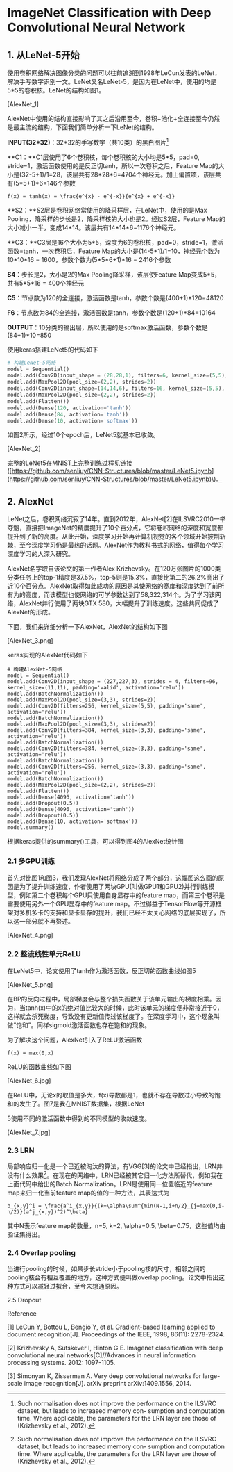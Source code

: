 # ImageNet Classification with Deep Convolutional Neural Network

## 1. 从LeNet-5开始

使用卷积网络解决图像分类的问题可以往前追溯到1998年LeCun发表的LeNet，解决手写数字识别一文。LeNet又名LeNet-5，是因为在LeNet中，使用的均是5\*5的卷积核。LeNet的结构如图1。

\[AlexNet\_1\]

AlexNet中使用的结构直接影响了其之后沿用至今，卷积+池化+全连接至今仍然是最主流的结构，下面我们简单分析一下LeNet的结构。

**INPUT\(32\*32\)**：32\*32的手写数字（共10类）的黑白图片[^1]

**C1：**C1层使用了6个卷积核，每个卷积核的大小均是5\*5，pad=0, stride=1，激活函数使用的是反正切tanh，所以一次卷积之后，Feature Map的大小是\(32-5+1\)/1=28，该层共有28\*28\*6=4704个神经元。加上偏置项，该层共有\(5\*5+1\)\*6=146个参数

```
f(x) = tanh(x) = \frac{e^{x} - e^{-x}}{e^{x} + e^{-x}}
```

**S2：**S2层是卷积网络常使用的降采样层，在LeNet中，使用的是Max Pooling，降采样的步长是2，降采样核的大小也是2。经过S2层，Feature Map的大小减小一半，变成14\*14。该层共有14\*14\*6=1176个神经元。

**C3：**C3层是16个大小为5\*5，深度为6的卷积核，pad=0，stride=1，激活函数=tanh，一次卷积后，Feature Map的大小是\(14-5+1\)/1=10，神经元个数为10\*10\*16 = 1600，参数个数为\(5\*5\*6+1\)\*16 = 2416个参数

**S4**：步长是2，大小是2的Max Pooling降采样，该层使Feature Map变成5\*5，共有5\*5\*16 = 400个神经元

**C5**：节点数为120的全连接，激活函数是tanh，参数个数是\(400+1\)\*120=48120

**F6**：节点数为84的全连接，激活函数是tanh，参数个数是\(120+1\)\*84=10164

**OUTPUT**：10分类的输出层，所以使用的是softmax激活函数，参数个数是\(84+1\)\*10=850

使用keras搭建LeNet5的代码如下

```py
# 构建LeNet-5网络
model = Sequential()
model.add(Conv2D(input_shape = (28,28,1), filters=6, kernel_size=(5,5), padding='valid', activation='tanh'))
model.add(MaxPool2D(pool_size=(2,2), strides=2))
model.add(Conv2D(input_shape=(14,14,6), filters=16, kernel_size=(5,5), padding='valid', activation='tanh'))
model.add(MaxPool2D(pool_size=(2,2), strides=2))
model.add(Flatten())
model.add(Dense(120, activation='tanh'))
model.add(Dense(84, activation='tanh'))
model.add(Dense(10, activation='softmax'))
```

如图2所示，经过10个epoch后，LeNet5就基本已收敛。

\[AlexNet\_2\]

完整的LeNet5在MNIST上完整训练过程见链接\([https://github.com/senliuy/CNN-Structures/blob/master/LeNet5.ipynb](https://github.com/senliuy/CNN-Structures/blob/master/LeNet5.ipynb)\)。

## 2. AlexNet

LeNet之后，卷积网络沉寂了14年。直到2012年，AlexNet\[2\]在ILSVRC2010一举夺魁，直接把ImageNet的精度提升了10个百分点，它将卷积网络的深度和宽度都提升到了新的高度。从此开始，深度学习开始再计算机视觉的各个领域开始披荆斩棘，至今深度学习仍是最热的话题。AlexNet作为教科书式的网络，值得每个学习深度学习的人深入研究。

AlexNet名字取自该论文的第一作者Alex Krizhevsky。在120万张图片的1000类分类任务上的top-1精度是37.5%，top-5则是15.3%，直接比第二的26.2%高出了近10个百分点。AlexNet取得如此成功的原因是其使网络的宽度和深度达到了前所有为的高度，而该模型也使网络的可学参数达到了58,322,314个。为了学习该网络，AlexNet并行使用了两块GTX 580，大幅提升了训练速度。这些共同促成了AlexNet的形成。

下面，我们来详细分析一下AlexNet，AlexNet的结构如下图

\[AlexNet\_3.png\]

keras实现的AlexNet代码如下

```
# 构建AlexNet-5网络
model = Sequential()
model.add(Conv2D(input_shape = (227,227,3), strides = 4, filters=96, kernel_size=(11,11), padding='valid', activation='relu'))
model.add(BatchNormalization())
model.add(MaxPool2D(pool_size=(3,3), strides=2))
model.add(Conv2D(filters=256, kernel_size=(5,5), padding='same', activation='relu'))
model.add(BatchNormalization())
model.add(MaxPool2D(pool_size=(3,3), strides=2))
model.add(Conv2D(filters=384, kernel_size=(3,3), padding='same', activation='relu'))
model.add(BatchNormalization())
model.add(Conv2D(filters=384, kernel_size=(3,3), padding='same', activation='relu'))
model.add(BatchNormalization())
model.add(Conv2D(filters=256, kernel_size=(3,3), padding='same', activation='relu'))
model.add(BatchNormalization())
model.add(MaxPool2D(pool_size=(2,2), strides=2))
model.add(Flatten())
model.add(Dense(4096, activation='tanh'))
model.add(Dropout(0.5))
model.add(Dense(4096, activation='tanh'))
model.add(Dropout(0.5))
model.add(Dense(10, activation='softmax'))
model.summary()
```

根据keras提供的summary\(\)工具，可以得到图4的AlexNet统计图

### 2.1 多GPU训练

首先对比图1和图3，我们发现AlexNet将网络分成了两个部分，这幅图这么画的原因是为了提升训练速度，作者使用了两块GPU\(叫做GPU1和GPU2\)并行训练模型，例如第二个卷积每个GPU只使用自身显存中的feature map，而第三个卷积是需要使用另外一个GPU显存中的feature map。不过得益于TensorFlow等开源框架对多机多卡的支持和显卡显存的提升，我们已经不太关心网络的底层实现了，所以这一部分就不再赘述。

\[AlexNet\_4.png\]

### 2.2 整流线性单元ReLU

在LeNet5中，论文使用了tanh作为激活函数，反正切的函数曲线如图5

\[AlexNet\_5.png\]

在BP的反向过程中，局部梯度会与整个损失函数关于该单元输出的梯度相乘。因为，当tanh\(x\)中的x的绝对值比较大的时候，此时该单元的梯度便非常接近于0，这样就会杀死梯度，导致没有更新值传过该梯度了。在深度学习中，这个现象叫做“饱和”。同样sigmoid激活函数也存在饱和的现象。

为了解决这个问题，AlexNet引入了ReLU激活函数

```
f(x) = max(0,x)
```

ReLU的函数曲线如下图

\[AlexNet\_6.jpg\]

在ReLU中，无论x的取值是多大，f\(x\)导数都是1，也就不存在导数过小导致的饱和的发生了。图7是我在MNIST数据集，根据LeNet

5使用不同的激活函数中得到的不同模型的收敛速度。

\[AlexNet\_7.jpg\]

### 2.3 LRN

局部响应归一化是一个已近被淘汰的算法，有VGG\[3\]的论文中已经指出，LRN并没有什么效果[^1]。在现在的网络中，LRN已经被其它归一化方法所替代，例如我在上面代码中给出的Batch Normalization。LRN是使用同一位置临近的feature map来归一化当前feature map的值的一种方法，其表达式为

```
b_{x,y}^i = \frac{a^i_{x,y}}{(k+\alpha\sum^{min(N-1,i+n/2}_{j=max(0,i-n/2)}(a^j_{x,y})^2)^\beta}
```

其中N表示feature map的数量，n=5, k=2, \alpha=0.5, \beta=0.75，这些值均由验证集得出。

### 2.4 Overlap pooling

当进行pooling的时候，如果步长stride小于pooling核的尺寸，相邻之间的pooling核会有相互覆盖的地方，这种方式便叫做overlap pooling。论文中指出这种方式可以减轻过拟合，至今未想通原因。

2.5 Dropout

Reference

\[1\] LeCun Y, Bottou L, Bengio Y, et al. Gradient-based learning applied to document recognition\[J\]. Proceedings of the IEEE, 1998, 86\(11\): 2278-2324.

\[2\] Krizhevsky A, Sutskever I, Hinton G E. Imagenet classification with deep convolutional neural networks\[C\]//Advances in neural information processing systems. 2012: 1097-1105.

\[3\] Simonyan K, Zisserman A. Very deep convolutional networks for large-scale image recognition\[J\]. arXiv preprint arXiv:1409.1556, 2014.

[^1]: Such normalisation does not improve the performance on the ILSVRC dataset, but leads to increased memory con- sumption and computation time. Where applicable, the parameters for the LRN layer are those of \(Krizhevsky et al., 2012\).

